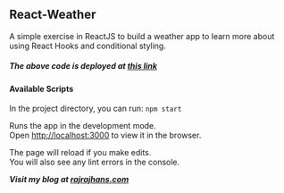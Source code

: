 ## React-Weather

A simple exercise in ReactJS to build a weather app to learn more about using React Hooks and conditional styling.

##### The above code is deployed at [this link](https://serene-edison-bdc933.netlify.com/)

#### Available Scripts

In the project directory, you can run:
 `npm start`

Runs the app in the development mode.<br />
Open [http://localhost:3000](http://localhost:3000) to view it in the browser.

The page will reload if you make edits.<br />
You will also see any lint errors in the console.

***Visit my blog at [rajrajhans.com](https://rajrajhans.com/)***